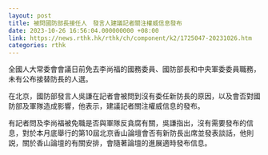 ```yaml
---
layout: post
title: 被問國防部長接任人　發言人建議記者關注權威信息發布
date: 2023-10-26 16:56:04.000000000 +08:00
link: https://news.rthk.hk/rthk/ch/component/k2/1725047-20231026.htm
categories: rthk
---
```


全國人大常委會會議日前免去李尚福的國務委員、國防部長和中央軍委委員職務，未有公布接替防長的人選。

在北京，國防部發言人吳謙在記者會被問到沒有委任新防長的原因，以及會否對國防部及軍隊造成影響，他表示，建議記者關注權威信息的發布。

有記者問及李尚福被免職是否與軍隊反貪腐有關，吳謙指出，沒有需要發布的信息，對於本月底舉行的第10屆北京香山論壇會否有新防長出席並發表談話，他則説，關於香山論壇的有關安排，會隨著論壇的進展適時發布信息。
